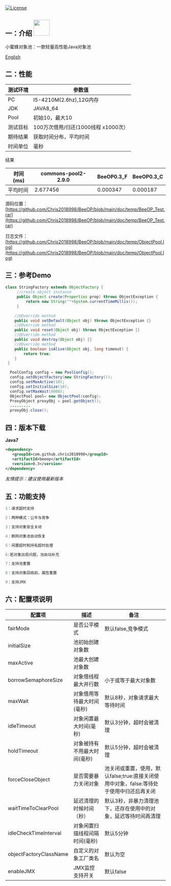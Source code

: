 [![License](https://img.shields.io/badge/license-Apache%202-4EB1BA.svg)](https://www.apache.org/licenses/LICENSE-2.0.html)

一：介绍 <img height="50px" width="50px" src="https://github.com/Chris2018998/BeeCP/blob/master/doc/individual/bee.png"></img>
---
小蜜蜂对象池：一款轻量高性能Java对象池

<a href="https://github.com/Chris2018998/BeeOP/blob/master/README_ZH.md">English</a>


二：性能
---

| 测试环境  | 参数值|
| ---      | ---  |
| PC       | I5-4210M(2.6hz),12G内存  |
| JDK      | JAVA8_64 |
| Pool     | 初始10，最大10 |
| 测试目标  |100万次借用/归还(1000线程 x1000次）|
| 期待结果  | 获取时间分布，平均时间 |
| 时间单位  | 毫秒 |

结果

| 时间(ms)     | commons-pool2-2.9.0 | BeeOP0.3_F         | BeeOP0.3_C  |
| ----------- |----------------     | -------------------| -------------|  
| 平均时间     | 2.677456            | 0.000347           |  0.000187    |

源码位置：[https://github.com/Chris2018998/BeeOP/blob/main/doc/temp/BeeOP_Test.rar](https://github.com/Chris2018998/BeeOP/blob/main/doc/temp/BeeOP_Test.rar)

日志文件：[https://github.com/Chris2018998/BeeOP/blob/main/doc/temp/ObjectPool.log](https://github.com/Chris2018998/BeeOP/blob/main/doc/temp/ObjectPool.log)
 

三：参考Demo
---

```java
class StringFactory extends ObjectFactory {
     //create object instance
     public Object create(Properties prop) throws ObjectException {
         return new String(""+System.currentTimeMillis());
     }
     
    //@Override method
    public void setDefault(Object obj) throws ObjectException {}
    //@Override method
    public void reset(Object obj) throws ObjectException {}
    //@Override method
    public void destroy(Object obj) {}
    //@Override method
    public boolean isAlive(Object obj, long timeout) {
        return true;
    }
 }
```

```java
  PoolConfig config = new PoolConfig();
  config.setObjectFactory(new StringFactory());
  config.setMaxActive(10);
  config.setInitialSize(10);
  config.setMaxWait(8000);
  ObjectPool pool= new ObjectPool(config);
  ProxyObject proxyObj = pool.getObject();
  .........
  proxyObj.close();
```


四：版本下载
---
**Java7**
```xml
<dependency>
   <groupId>com.github.chris2018998</groupId>
   <artifactId>beeop</artifactId>
   <version>0.3</version>
</dependency>
```
*友情提示：建议使用最新版本*


五：功能支持
---
```java
1：请求超时支持

2：两种模式：公平与竞争

3：支持对象安全关闭

4：断网对象池自动恢复

5：闲置超时和持有超时处理

6:若对象出现问题，池自动补充

7：支持池重置

8：支持对象回收前，属性重置

9：支持JMX

```

六：配置项说明
---
|             配置项      |   描述                          |   备注                                                      |
| ---------------------  | ----------------------------    | -----------------------------------------------------------|
| fairMode               |是否公平模式                       |默认false,竞争模式                                            |
| initialSize            |池初始创建对象数                   |                                                            |
| maxActive              |池最大创建对象数                  |                                                            | 
| borrowSemaphoreSize    |对象借线程最大并行数               |小于或等于最大对象数                                          |
| maxWait                |对象借用等待最大时间(毫秒)          |默认8秒，对象请求最大等待时间                                  |
| idleTimeout            |对象闲置最大时间(毫秒)             |默认3分钟，超时会被清理                                       |  
| holdTimeout            |对象被持有不用最大时间(毫秒)        |默认5分钟，超时会被清理                                       |  
| forceCloseObject       |是否需要暴力关闭对象               |池关闭或重置，使用，默认false;true:直接关闭使用中对象，false:等待处于使用中归还后再关闭|
| waitTimeToClearPool    |延迟清理的时候时间（秒）            |默认3秒，非暴力清理池下，还存在使用中的对象，延迟等待时间再清理     |      
| idleCheckTimeInterval  |对象闲置扫描线程间隔时间(毫秒)      |默认5分钟                                                   |
| objectFactoryClassName |自定义的对象工厂类名               |默认为空                                                    |
| enableJMX              |JMX监控支持开关                   |默认false                                                  |

